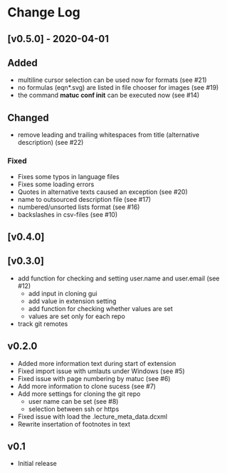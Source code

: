 # Change Log

## [v0.5.0] - 2020-04-01

## Added

- multiline cursor selection can be used now for formats (see #21)
- no formulas (eqn*.svg) are listed in file chooser for images (see #19)
- the command **matuc conf init** can be executed now (see #14)

## Changed

- remove leading and trailing whitespaces from title (alternative description) (see #22)

### Fixed

- Fixes some typos in language files
- Fixes some loading errors
- Quotes in alternative texts caused an exception (see #20)
- name to outsourced description file (see #17)
- numbered/unsorted lists format (see #16)
- backslashes in csv-files (see #10)


## [v0.4.0]

## [v0.3.0]

- add function for checking and setting user.name and  user.email (see #12)
   - add input in cloning gui
   - add value in extension setting
   - add function for checking whether values are set
   - values are set only for each repo
- track git remotes


## v0.2.0

- Added more information text during start of extension
- Fixed import issue with umlauts under Windows (see #5)
- Fixed issue with page numbering by matuc (see #6)
- Add more information to clone sucess (see #7)
- Add more settings for cloning the git repo
    - user name can be set (see #8)
    - selection between ssh or https
- Fixed issue with load the .lecture_meta_data.dcxml
- Rewrite insertation of footnotes in text


## v0.1
- Initial release